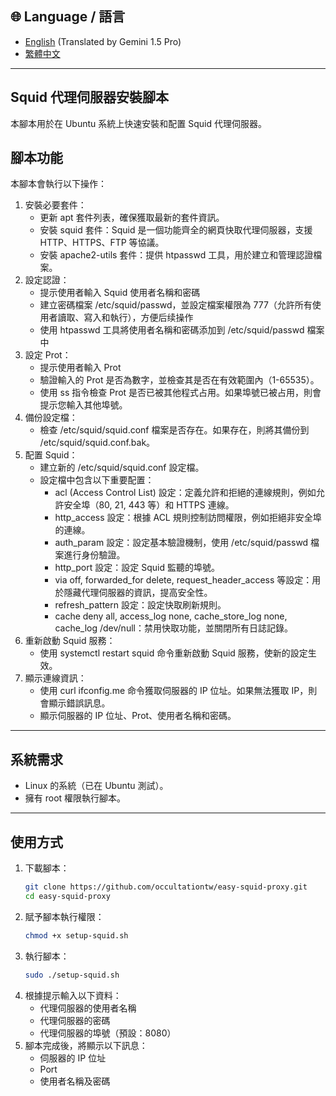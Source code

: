 ## 🌐 Language / 語言

- [English](README.md) (Translated by Gemini 1.5 Pro)
- [繁體中文](README.zh-TW.md)

---

## Squid 代理伺服器安裝腳本
本腳本用於在 Ubuntu 系統上快速安裝和配置 Squid 代理伺服器。

## 腳本功能
本腳本會執行以下操作：
1. 安裝必要套件：
   - 更新 apt 套件列表，確保獲取最新的套件資訊。
   - 安裝 squid 套件：Squid 是一個功能齊全的網頁快取代理伺服器，支援 HTTP、HTTPS、FTP 等協議。
   - 安裝 apache2-utils 套件：提供 htpasswd 工具，用於建立和管理認證檔案。
2. 設定認證：
   - 提示使用者輸入 Squid 使用者名稱和密碼
   - 建立密碼檔案 /etc/squid/passwd，並設定檔案權限為 777（允許所有使用者讀取、寫入和執行），方便后续操作
   - 使用 htpasswd 工具將使用者名稱和密碼添加到 /etc/squid/passwd 檔案中
3. 設定 Prot：
   - 提示使用者輸入 Prot
   - 驗證輸入的 Prot 是否為數字，並檢查其是否在有效範圍內（1-65535）。
   - 使用 ss 指令檢查 Prot 是否已被其他程式占用。如果埠號已被占用，則會提示您輸入其他埠號。
4. 備份設定檔：
   - 檢查 /etc/squid/squid.conf 檔案是否存在。如果存在，則將其備份到 /etc/squid/squid.conf.bak。
5. 配置 Squid：
   - 建立新的 /etc/squid/squid.conf 設定檔。
   - 設定檔中包含以下重要配置：
      - acl (Access Control List) 設定：定義允許和拒絕的連線規則，例如允許安全埠（80, 21, 443 等）和 HTTPS 連線。
      - http_access 設定：根據 ACL 規則控制訪問權限，例如拒絕非安全埠的連線。
      - auth_param 設定：設定基本驗證機制，使用 /etc/squid/passwd 檔案進行身份驗證。
      - http_port 設定：設定 Squid 監聽的埠號。
      - via off, forwarded_for delete, request_header_access 等設定：用於隱藏代理伺服器的資訊，提高安全性。
      - refresh_pattern 設定：設定快取刷新規則。
      - cache deny all, access_log none, cache_store_log none, cache_log /dev/null：禁用快取功能，並關閉所有日誌記錄。
6. 重新啟動 Squid 服務：
   - 使用 systemctl restart squid 命令重新啟動 Squid 服務，使新的設定生效。
7. 顯示連線資訊：
   - 使用 curl ifconfig.me 命令獲取伺服器的 IP 位址。如果無法獲取 IP，則會顯示錯誤訊息。
   - 顯示伺服器的 IP 位址、Prot、使用者名稱和密碼。

---

## 系統需求

- Linux 的系統（已在 Ubuntu 測試）。
- 擁有 root 權限執行腳本。

---

## 使用方式

1. 下載腳本：
   ```bash
   git clone https://github.com/occultationtw/easy-squid-proxy.git
   cd easy-squid-proxy
   ```
2. 賦予腳本執行權限：
   ```bash
   chmod +x setup-squid.sh
   ```
3. 執行腳本：
   ```bash
   sudo ./setup-squid.sh
   ```
4. 根據提示輸入以下資料：
   - 代理伺服器的使用者名稱
   - 代理伺服器的密碼
   - 代理伺服器的埠號（預設：8080）
5. 腳本完成後，將顯示以下訊息：
   - 伺服器的 IP 位址
   - Port
   - 使用者名稱及密碼
